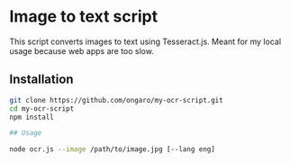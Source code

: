 # Image to text script

This script converts images to text using Tesseract.js. Meant for my local usage because web apps are too slow.

## Installation

```bash
git clone https://github.com/ongaro/my-ocr-script.git
cd my-ocr-script
npm install

## Usage

node ocr.js --image /path/to/image.jpg [--lang eng]
